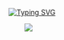 <div align="center">


  <!-- 动态字体 -->
  [![Typing SVG](https://readme-typing-svg.demolab.com?font=Fira+Code&size=15&duration=4000&pause=500&random=false&width=435&lines=Full+Stack+GIS+Developer;Three+Years+of+Development+Work+Experience)](https://git.io/typing-svg)
  
  <!-- 徽标 -->
  <div align="center">
    <a href="http://blog.gislogic.cn/"><img src="https://img.shields.io/badge/Website-博客-blue" /></a>&emsp;
  </div>
  
</div>




